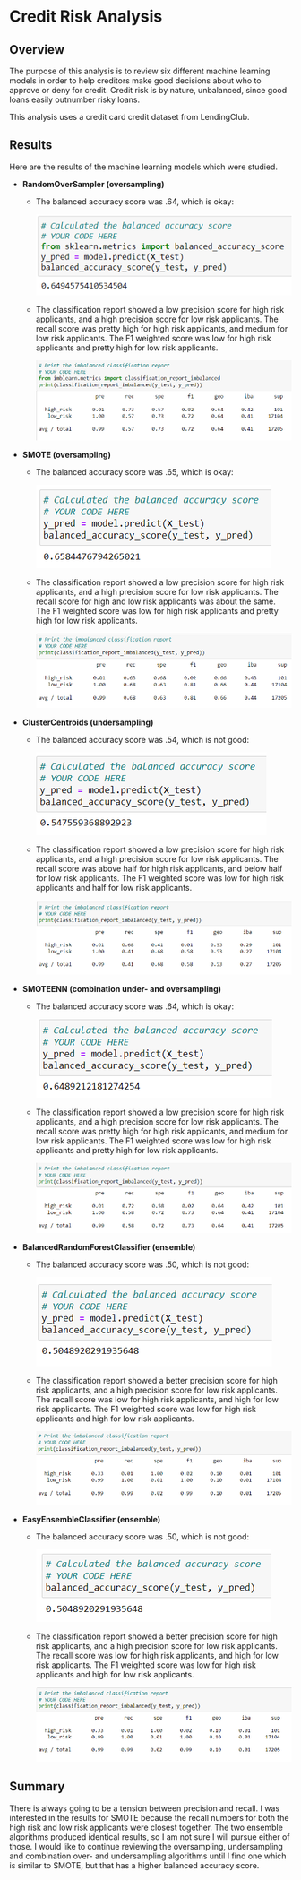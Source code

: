 # Credit Risk Analysis

## Overview
The purpose of this analysis is to review six different machine learning models in order to help creditors make good decisions about who to approve or deny for credit. Credit risk is by nature, unbalanced, since good loans easily outnumber risky loans.

This analysis uses a credit card credit dataset from LendingClub.

## Results
Here are the results of the machine learning models which were studied.

- **RandomOverSampler (oversampling)**

  - The balanced accuracy score was .64, which is okay:

	![](./Resources/native_bal.png)  

  - The classification report showed a low precision score for high risk applicants, and a high precision score for low risk applicants. The recall score was pretty high for high risk applicants, and medium for low risk applicants. The F1 weighted score was low for high risk applicants and pretty high for low risk applicants.

	![](./Resources/native_class.png)  

- **SMOTE (oversampling)**

  - The balanced accuracy score was .65, which is okay:

	![](./Resources/smote_bal.png)  

  - The classification report showed a low precision score for high risk applicants, and a high precision score for low risk applicants. The recall score for high and low risk applicants was about the same. The F1 weighted score was low for high risk applicants and pretty high for low risk applicants.

	![](./Resources/smote_class.png) 

- **ClusterCentroids (undersampling)**
  
  - The balanced accuracy score was .54, which is not good:

	![](./Resources/cluster_bal.png)   

  - The classification report showed a low precision score for high risk applicants, and a high precision score for low risk applicants. The recall score was above half for high risk applicants, and below half for low risk applicants. The F1 weighted score was low for high risk applicants and half for low risk applicants.
  
	![](./Resources/cluster_class.png)   

- **SMOTEENN (combination under- and oversampling)** 
  
  - The balanced accuracy score was .64, which is okay:

    ![](./Resources/smoteenn_bal.png)   
    
  - The classification report showed a low precision score for high risk applicants, and a high precision score for low risk applicants. The recall score was pretty high for high risk applicants, and medium for low risk applicants. The F1 weighted score was low for high risk applicants and pretty high for low risk applicants.
  
	![](./Resources/smoteenn_class.png)   
  
- **BalancedRandomForestClassifier (ensemble)**
  
  - The balanced accuracy score was .50, which is not good:

    ![](./Resources/forest_bal.png)   
    
  - The classification report showed a better precision score for high risk applicants, and a high precision score for low risk applicants. The recall score was low for high risk applicants, and high for low risk applicants. The F1 weighted score was low for high risk applicants and high for low risk applicants.

    ![](./Resources/forest_class.png)   

- **EasyEnsembleClassifier (ensemble)**

  - The balanced accuracy score was .50, which is not good:

    ![](./Resources/eec_bal.png)   

  - The classification report showed a better precision score for high risk applicants, and a high precision score for low risk applicants. The recall score was low for high risk applicants, and high for low risk applicants. The F1 weighted score was low for high risk applicants and high for low risk applicants.

    ![](./Resources/eec_class.png)  



## Summary
There is always going to be a tension between precision and recall. I was interested in the results for SMOTE because the recall numbers for both the high risk and low risk applicants were closest together. The two ensemble algorithms produced identical results, so I am not sure I will pursue either of those. I would like to continue reviewing the oversampling, undersampling and combination over- and undersampling algorithms until I find one which is similar to SMOTE, but that has a higher balanced accuracy score.

